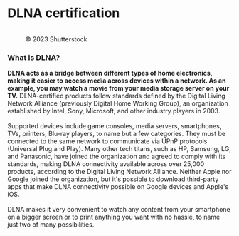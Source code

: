 # DLNA certification

<figure><img src="https://images.versus.io/property/dlna-1598475482071.variety.jpg" alt=""><figcaption><p>© 2023 Shutterstock</p></figcaption></figure>

### What is DLNA?

**DLNA acts as a bridge between different types of home electronics, making it easier to access media across devices within a network. As an example, you may watch a movie from your media storage server on your TV.** DLNA-certified products follow standards defined by the Digital Living Network Alliance (previously Digital Home Working Group), an organization established by Intel, Sony, Microsoft, and other industry players in 2003.\
\
Supported devices include game consoles, media servers, smartphones, TVs, printers, Blu-ray players, to name but a few categories. They must be connected to the same network to communicate via UPnP protocols (Universal Plug and Play). Many other tech titans, such as HP, Samsung, LG, and Panasonic, have joined the organization and agreed to comply with its standards, making DLNA connectivity available across over 25,000 products, according to the Digital Living Network Alliance. Neither Apple nor Google joined the organization, but it's possible to download third-party apps that make DLNA connectivity possible on Google devices and Apple's iOS.\
\
DLNA makes it very convenient to watch any content from your smartphone on a bigger screen or to print anything you want with no hassle, to name just two of many possibilities.

